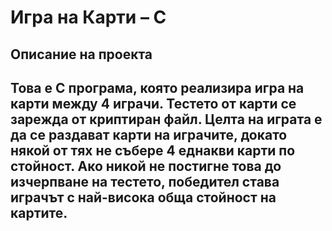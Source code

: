 # Игра на Карти – C

## Описание на проекта

Това е C програма, която реализира игра на карти между 4 играчи. Тестето от карти се зарежда от **криптиран файл**. Целта на играта е да се раздават карти на играчите, докато някой от тях не събере 4 еднакви карти по стойност. Ако никой не постигне това до изчерпване на тестето, победител става играчът с най-висока обща стойност на картите.
---
